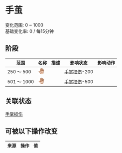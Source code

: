 # 手茧  
变化范围: 0 ~ 1000  
基础变化率: 0 / 每15分钟  
## 阶段  
范围  |  名称  |  描述  |  影响状态  |  影响动作  
----  |  ----  |  ----  |  ----  |  ----  
250 ～ 500  |  <img decoding="async" src="Sprite/Hand.png" style="width:20px;">  |    |  [手掌损伤](HandDamage.md)-200  |    
501 ～ 1000  |  <img decoding="async" src="Sprite/Hand.png" style="width:20px;">  |    |  [手掌损伤](HandDamage.md)-500  |    
## 关联状态  
[手掌损伤](HandDamage.md)  
## 可被以下操作改变  
来源  |  操作  |  值  
----  |  ----  |  ----  
